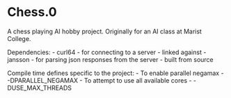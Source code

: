 Chess.0
=======

A chess playing AI hobby project. Originally for an AI class at Marist College.  

Dependencies:
	- curl64 - for connecting to a server
		- linked against
	- jansson - for parsing json responses from the server
		- built from source

Compile time defines specific to the project:
	- To enable parallel negamax 
		- -DPARALLEL_NEGAMAX
	- To attempt to use all available cores
		- -DUSE_MAX_THREADS
